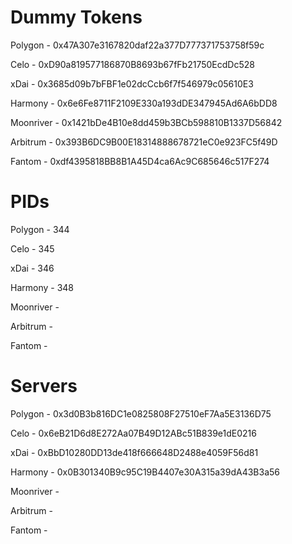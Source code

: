 # Dummy Tokens

Polygon - 0x47A307e3167820daf22a377D777371753758f59c

Celo - 0xD90a819577186870B8693b67fFb21750EcdDc528

xDai - 0x3685d09b7bFBF1e02dcCcb6f7f546979c05610E3

Harmony - 0x6e6Fe8711F2109E330a193dDE347945Ad6A6bDD8

Moonriver - 0x1421bDe4B10e8dd459b3BCb598810B1337D56842

Arbitrum - 0x393B6DC9B00E18314888678721eC0e923FC5f49D

Fantom - 0xdf4395818BB8B1A45D4ca6Ac9C685646c517F274

# PIDs

Polygon - 344

Celo - 345

xDai - 346

Harmony - 348

Moonriver - 

Arbitrum - 

Fantom -

# Servers

Polygon - 0x3d0B3b816DC1e0825808F27510eF7Aa5E3136D75

Celo - 0x6eB21D6d8E272Aa07B49D12ABc51B839e1dE0216

xDai - 0xBbD10280DD13de418f666648D2488e4059F56d81

Harmony - 0x0B301340B9c95C19B4407e30A315a39dA43B3a56

Moonriver -

Arbitrum - 

Fantom -